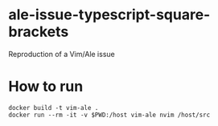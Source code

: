 # ale-issue-typescript-square-brackets

Reproduction of a Vim/Ale issue

# How to run

```
docker build -t vim-ale .
docker run --rm -it -v $PWD:/host vim-ale nvim /host/src
```
